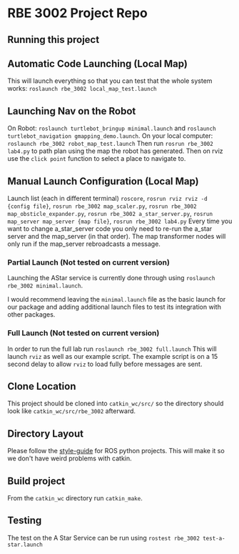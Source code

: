 # RBE 3002 Project Repo
## Running this project
## Automatic Code Launching (Local Map)
This will launch everything so that you can test that the whole system works: `roslaunch rbe_3002 local_map_test.launch`

## Launching Nav on the Robot
On Robot: `roslaunch turtlebot_bringup minimal.launch` and `roslaunch turtlebot_navigation gmapping_demo.launch`. On your local computer: `roslaunch rbe_3002 robot_map_test.launch` Then run `rosrun rbe_3002 lab4.py` to path plan using the map the robot has generated. Then on rviz use the `click point` function to select a place to navigate to.

## Manual Launch Configuration (Local Map)
Launch list (each in different terminal) `roscore`, `rosrun rviz rviz -d {config file}`, `rosrun rbe_3002 map_scaler.py`, `rosrun rbe_3002 map_obsticle_expander.py`, `rosrun rbe_3002 a_star_server.py`, `rosrun map_server map_server {map file}`, `rosrun rbe_3002 lab4.py`
Every time you want to change a_star_server code you only need to re-run the a_star server and the map_server (in that order). The map transformer nodes will only run if the map_server rebroadcasts a message.

### Partial Launch (Not tested on current version)
Launching the AStar service is currently done through using `roslaunch rbe_3002 minimal.launch`.

I would recommend leaving the `minimal.launch` file as the basic launch for our package and adding additional launch files to test its integration with other packages.

### Full Launch (Not tested on current version)
In order to run the full lab run `roslaunch rbe_3002 full.launch` This will launch `rviz` as well as our example script. The example script is on a 15 second delay to allow `rviz` to load fully before messages are sent.

## Clone Location
This project should be cloned into `catkin_wc/src/` so the directory should look like `catkin_wc/src/rbe_3002` afterward.

## Directory Layout
Please follow the [style-guide](http://wiki.ros.org/PyStyleGuide) for ROS python projects. This will make it so we don't have weird problems with catkin.

## Build project
From the `catkin_wc` directory run `catkin_make`.

## Testing
The test on the A Star Service can be run using `rostest rbe_3002 test-a-star.launch`
